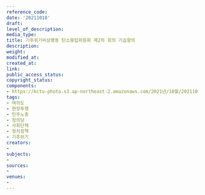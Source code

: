 ```yaml
---
reference_code: 
date: '20211018'
draft: 
level_of_description: 
media_type: 
title: 기후위기비상행동 탄소중립위원회 제2차 회의 기습항의
description: 
weight: 
modified_at: 
created_at: 
link: 
public_access_status: 
copyright_status: 
components:
- https://kctu-photo.s3.ap-northeast-2.amazonaws.com/2021년/10월/20211018-기후위기비상행동+탄소중립위원회+제2차+회의+기습항의_여의도_현장투쟁_민주노총_정의당_사회단체_정치정책_기후위기/_5D40408.jpg
tags:
- 여의도
- 현장투쟁
- 민주노총
- 정의당
- 사회단체
- 정치정책
- 기후위기
creators:
- 
subjects:
- 
sources:
- 
venues:
- 
---
```


